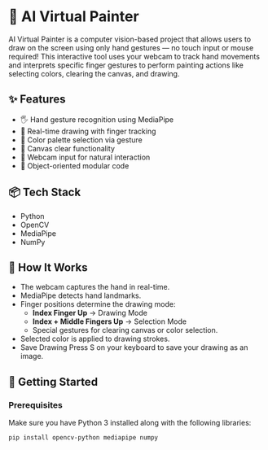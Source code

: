 # 🎨 AI Virtual Painter

AI Virtual Painter is a computer vision-based project that allows users to draw on the screen using only hand gestures — no touch input or mouse required! This interactive tool uses your webcam to track hand movements and interprets specific finger gestures to perform painting actions like selecting colors, clearing the canvas, and drawing.

## ✨ Features

- 🖐️ Hand gesture recognition using MediaPipe
- 🎨 Real-time drawing with finger tracking
- 🌈 Color palette selection via gesture
- 🧼 Canvas clear functionality
- 📸 Webcam input for natural interaction
- 🧠 Object-oriented modular code

## 📦 Tech Stack

- Python
- OpenCV
- MediaPipe
- NumPy

## 🧠 How It Works

- The webcam captures the hand in real-time.
- MediaPipe detects hand landmarks.
- Finger positions determine the drawing mode:
  - **Index Finger Up** → Drawing Mode
  - **Index + Middle Fingers Up** → Selection Mode
  - Special gestures for clearing canvas or color selection.
- Selected color is applied to drawing strokes.
- Save Drawing
Press S on your keyboard to save your drawing as an image.


## 🚀 Getting Started

### Prerequisites

Make sure you have Python 3 installed along with the following libraries:

```bash
pip install opencv-python mediapipe numpy

